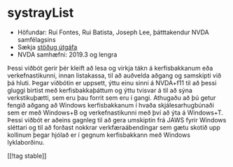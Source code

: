 # systrayList #

* Höfundar: Rui Fontes, Rui Batista, Joseph Lee, þátttakendur NVDA samfélagsins
* Sækja [stöðug útgáfa][1]
* NVDA samhæfni: 2019.3 og lengra

Þessi viðbót gerir þér kleift að lesa og virkja tákn á kerfisbakkanum eða verkefnastikunni, innan listakassa, til að auðvelda aðgang og samskipti við þá hluti.
Þegar viðbótin er uppsett, ýttu einu sinni á NVDA+f11 til að þessi gluggi birtist með kerfisbakkaþáttum og ýttu tvisvar á til að sýna verkstikuþætti, sem eru þau forrit sem eru í gangi.
Athugaðu að þú getur fengið aðgang að Windows kerfisbakkanum í hvaða skjálesarhugbúnaði sem er með Windows+B og verkefnastikunni með því að ýta á Windows+T.
Þessi viðbót er aðeins gagnleg til að gera umskiptin frá JAWS fyrir Windows sléttari og til að forðast nokkrar verkfæraábendingar sem gætu skotið upp kollinum þegar hjólað er í gegnum kerfisbakkann með Windows lyklaborðinu.

[[!tag stable]]

[1]: https://github.com/ruifontes/systrayList/releases/download/2023.09.18/systrayList-2023.09.18.nvda-addon
